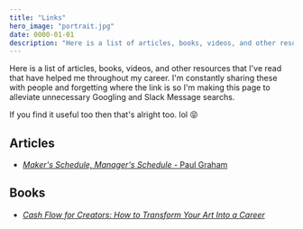 ```yaml
---
title: "Links"
hero_image: "portrait.jpg"
date: 0000-01-01
description: "Here is a list of articles, books, videos, and other resources that I've read that have helped me throughout my career. I'm constantly sharing these with people and  forgetting where the link is so I'm making this page to alleviate unnecessary Googling and Slack Message searchs. "
---
```


Here is a list of articles, books, videos, and other resources that I've read that have
helped me throughout my career. I'm constantly sharing these with people and 
forgetting where the link is so I'm making this page to alleviate unnecessary 
Googling and Slack Message searchs. 

If you find it useful too then that's alright too. lol :stuck_out_tongue_closed_eyes:

## Articles

* [*Maker's Schedule, Manager's Schedule* - Paul Graham](http://www.paulgraham.com/makersschedule.html)

## Books

* [*Cash Flow for Creators: How to Transform Your Art Into a Career*](https://www.tiltedwindmillpress.com/product/c4c/)
